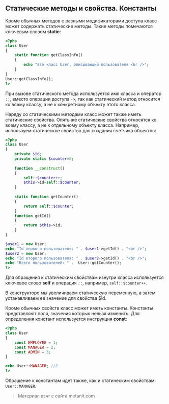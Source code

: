 ## Статические методы и свойства. Константы

Кроме обычных методов с разными модификаторами доступа класс может содержать статические методы. Такие методы помечаются ключевым словом **static**:

```php
<?php
class User
{
    static function getClassInfo()
    {
        echo "Это класс User, описывающий пользователя <br />";
    }
}
User::getClassInfo();
?>
```

При вызове статического метода используется имя класса и оператор `::`, вместо операции доступа `->`, так как статический метод относится ко всему классу, а не к конкретному объекту этого класса.

Наряду со статическими методами класс может также иметь статические свойства. Опять же статические свойства относятся ко всему классу, а не к отдельному объекту класса. Например, используем статическое свойство для создания счетчика объектов:

```php
<?php
class User
{
    private $id;
    private static $counter=0;
    
    function __construct()
    {
        self::$counter++;
        $this->id=self::$counter;
    }
    
    static function getCounter()
    {
        return self::$counter;
    }
    function getId()
    {
        return $this->id;
    }
}

$user1 = new User;
echo "Id первого пользователя: " . $user1->getId() . "<br />";
$user2 = new User;
echo "Id второго пользователя: " . $user2->getId() . "<br />";
echo "Всего пользователей: " .  User::getCounter();
?>
```

Для обращения к статическим свойствам изнутри класса используется ключевое слово **self** и операция `::`, например, `self::$counter++`.

В конструкторе мы увеличиваем статическую переменную, а затем устанавливаем ее значение для свойства $id.

Кроме обычных свойств класс может иметь константы. Константы представляют поля, значения которых нельзя изменить. Для определения констант используется инструкция **const**:

```php
<?php
class User
{
    const EMPLOYEE = 1;
    const MANAGER = 2;
    const ADMIN = 3;
}

echo User::MANAGER; //2
?>
```

Обращение к константам идет также, как и статическим свойствам: `User::MANAGER`.


> Материал взят с сайта metanit.com